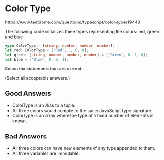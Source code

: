 # Color Type
https://www.testdome.com/questions/typescript/color-type/19443

The following code initializes three types representing the colors: red, green and blue.
```TypeScript
type ColorType = [string, number, number, number];
let red: ColorType = ['Red', 1, 0, 0];
let green: [string, number, number, number] = ['Green', 0, 1, 0];
let blue = ['Blue', 0, 0, 1];
```
Select the statements that are correct.

(Select all acceptable answers.)

## Good Answers
* ColorType is an alias to a tuple.
* All three colors would compile to the same JavaScript type signature.
* ColorType is an array where the type of a fixed number of elements is known.
## Bad Answers
* All three colors can have new elements of any type appended to them.
* All three variables are immutable.
